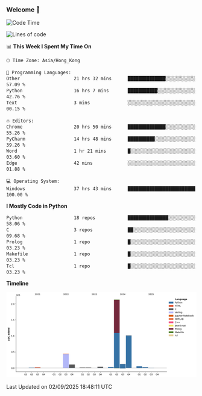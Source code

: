 ### Welcome 👋

<!--START_SECTION:waka-->
![Code Time](http://img.shields.io/badge/Code%20Time-2%2C540%20hrs%2058%20mins-blue)

![Lines of code](https://img.shields.io/badge/From%20Hello%20World%20I%27ve%20Written-4.0%20million%20lines%20of%20code-blue)

📊 **This Week I Spent My Time On** 

```text
🕑︎ Time Zone: Asia/Hong_Kong

💬 Programming Languages: 
Other                    21 hrs 32 mins      ██████████████░░░░░░░░░░░   57.09 % 
Python                   16 hrs 7 mins       ███████████░░░░░░░░░░░░░░   42.76 % 
Text                     3 mins              ░░░░░░░░░░░░░░░░░░░░░░░░░   00.15 % 

🔥 Editors: 
Chrome                   20 hrs 50 mins      ██████████████░░░░░░░░░░░   55.26 % 
PyCharm                  14 hrs 48 mins      ██████████░░░░░░░░░░░░░░░   39.26 % 
Word                     1 hr 21 mins        █░░░░░░░░░░░░░░░░░░░░░░░░   03.60 % 
Edge                     42 mins             ░░░░░░░░░░░░░░░░░░░░░░░░░   01.88 % 

💻 Operating System: 
Windows                  37 hrs 43 mins      █████████████████████████   100.00 % 
```

**I Mostly Code in Python** 

```text
Python                   18 repos            ███████████████░░░░░░░░░░   58.06 % 
C                        3 repos             ██░░░░░░░░░░░░░░░░░░░░░░░   09.68 % 
Prolog                   1 repo              █░░░░░░░░░░░░░░░░░░░░░░░░   03.23 % 
Makefile                 1 repo              █░░░░░░░░░░░░░░░░░░░░░░░░   03.23 % 
Tcl                      1 repo              █░░░░░░░░░░░░░░░░░░░░░░░░   03.23 % 
```



**Timeline**

![Lines of Code chart](https://raw.githubusercontent.com/xhj2501/xhj2501/main/assets/bar_graph.png)


 Last Updated on 02/09/2025 18:48:11 UTC
<!--END_SECTION:waka-->

